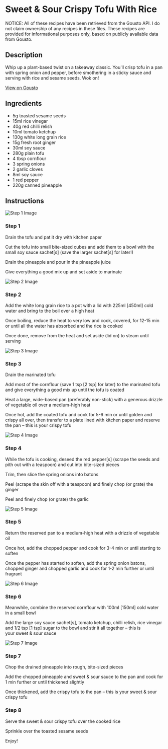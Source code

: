# Sweet & Sour Crispy Tofu With Rice

NOTICE: All of these recipes have been retrieved from the Gousto API. I do not claim ownership of any recipes in these files. These recipes are provided for informational purposes only, based on publicly available data from Gousto.

## Description

Whip up a plant-based twist on a takeaway classic. You'll crisp tofu in a pan with spring onion and pepper, before smothering in a sticky sauce and serving with rice and sesame seeds. Wok on!

[View on Gousto](https://www.gousto.co.uk/recipes/cookbook/sweet-sour-crispy-tofu-with-rice)

## Ingredients

- 5g toasted sesame seeds
- 15ml rice vinegar	
- 40g red chilli relish
- 10ml tomato ketchup
- 130g white long grain rice
- 15g fresh root ginger 
- 30ml soy sauce
- 280g plain tofu
- 4 tbsp cornflour
- 3 spring onions
- 2 garlic cloves
- 8ml soy sauce
- 1 red pepper
- 220g canned pineapple

## Instructions

![Step 1 Image](https://production-media.gousto.co.uk/cms/recipe-step-image/step-1-1609947057977-x200.jpg)

### Step 1

Drain the tofu and pat it dry with kitchen paper

Cut the tofu into small bite-sized cubes and add them to a bowl with the small soy sauce sachet<span class="text-danger">[s]</span> (save the larger sachet<span class="text-danger">[s]</span> for later!)

Drain the pineapple and pour in the pineapple juice

Give everything a good mix up and set aside to marinate

![Step 2 Image](https://production-media.gousto.co.uk/cms/recipe-step-image/step-2-1609947068331-x200.jpg)

### Step 2

Add the white long grain rice to a pot with a lid with 225ml <span class="text-danger">[450ml]</span> cold water and bring to the boil over a high heat

Once boiling, reduce the heat to very low and cook, covered, for 12-15 min or until all the water has absorbed and the rice is cooked

Once done, remove from the heat and set aside (lid on) to steam until serving

![Step 3 Image](https://production-media.gousto.co.uk/cms/recipe-step-image/step-3-1609947078486-x200.jpg)

### Step 3

Drain the marinated tofu

Add most of the cornflour (save 1 tsp <span class="text-danger">[2 tsp]</span> for later) to the marinated tofu and give everything a good mix up until the tofu is coated

Heat a large, wide-based pan (preferably non-stick) with a generous drizzle of vegetable oil over a medium-high heat

Once hot, add the coated tofu and cook for 5-6 min or until golden and crispy all over, then transfer to a plate lined with kitchen paper and reserve the pan – this is your crispy tofu

![Step 4 Image](https://production-media.gousto.co.uk/cms/recipe-step-image/step-4-1609947124766-x200.jpg)

### Step 4

While the tofu is cooking, deseed the red pepper<span class="text-danger">[s]</span> (scrape the seeds and pith out with a teaspoon) and cut into bite-sized pieces

Trim, then slice the spring onions into batons

Peel (scrape the skin off with a teaspoon) and finely chop (or grate) the ginger

Peel and finely chop (or grate) the garlic

![Step 5 Image](https://production-media.gousto.co.uk/cms/recipe-step-image/step-5-1609947135393-x200.jpg)

### Step 5

Return the reserved pan to a medium-high heat with a drizzle of vegetable oil

Once hot, add the chopped pepper and cook for 3-4 min or until starting to soften

Once the pepper has started to soften, add the spring onion batons, chopped ginger and chopped garlic and cook for 1-2 min further or until fragrant

![Step 6 Image](https://production-media.gousto.co.uk/cms/recipe-step-image/step-6-1609947144600-x200.jpg)

### Step 6

Meanwhile, combine the reserved cornflour with 100ml<span class="text-danger"> [150ml]</span> cold water in a small bowl

Add the large soy sauce sachet<span class="text-danger">[s]</span>, tomato ketchup, chilli relish, rice vinegar and 1/2 tsp <span class="text-danger">[1 tsp] </span>sugar to the bowl and stir it all together – this is your sweet & sour sauce

![Step 7 Image](https://production-media.gousto.co.uk/cms/recipe-step-image/step-7-1609947149801-x200.jpg)

### Step 7

Chop the drained pineapple into rough, bite-sized pieces

Add the chopped pineapple and sweet & sour sauce to the pan and cook for 1 min further or until thickened slightly

Once thickened, add the crispy tofu to the pan – this is your sweet & sour crispy tofu

### Step 8

Serve the sweet & sour crispy tofu over the cooked rice

Sprinkle over the toasted sesame seeds

Enjoy!

